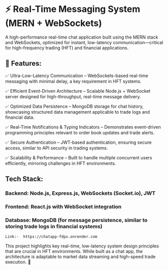 # ⚡ Real-Time Messaging System (MERN + WebSockets)



A high-performance real-time chat application built using the MERN stack and WebSockets, optimized for instant, low-latency communication—critical for high-frequency trading (HFT) and financial applications.

## 🚀 Features:

✅ Ultra-Low-Latency Communication – WebSockets-based real-time messaging with minimal delay, a key requirement in HFT systems.


✅ Efficient Event-Driven Architecture – Scalable Node.js + WebSocket server designed for high-throughput, real-time message delivery.


✅ Optimized Data Persistence – MongoDB storage for chat history, showcasing structured data management applicable to trade logs and financial data.


✅ Real-Time Notifications & Typing Indicators – Demonstrates event-driven programming principles relevant to order book updates and trade alerts.


✅ Secure Authentication – JWT-based authentication, ensuring secure access, similar to API security in trading systems.


✅ Scalability & Performance – Built to handle multiple concurrent users efficiently, mirroring challenges in HFT environments.



## Tech Stack:

### Backend: Node.js, Express.js, WebSockets (Socket.io), JWT


### Frontend: React.js with WebSocket integration


### Database: MongoDB (for message persistence, similar to storing trade logs in financial systems)

```
Link:-  https://chatapp-fdps.onrender.com

```

This project highlights key real-time, low-latency system design principles that are crucial in HFT environments. While built as a chat app, the architecture is adaptable to market data streaming and high-speed trade execution. 🚀

